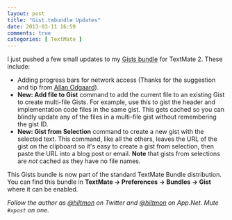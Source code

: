 ```yaml
---
layout: post
title: "Gist.tmbundle Updates"
date: 2013-03-11 16:59
comments: true
categories: [ TextMate ]
---
```


I just pushed a few small updates to my [Gists bundle](https://github.com/hiltmon/Gist.tmbundle) for TextMate 2. These include:

* Adding progress bars for network access (Thanks for the suggestion and tip from [Allan Odgaard](https://github.com/sorbits)).
* **New: Add file to Gist** command to add the current file to an existing Gist to create multi-file Gists. For example, use this to gist the header and implementation code files in the same gist. This gets cached so you can blindly update any of the files in a multi-file gist without remembering the gist ID.
* **New: Gist from Selection** command to create a new gist with the selected text. This command, like all the others, leaves the URL of the gist on the clipboard so it's easy to create a gist from selection, then paste the URL into a blog post or email. **Note** that gists from selections are *not* cached as they have no file names.

This Gists bundle is now part of the standard TextMate Bundle distribution. You can find this bundle in **TextMate → Preferences → Bundles → Gist** where it can be enabled.

*Follow the author as [@hiltmon](https://twitter.com/hiltmon) on Twitter and [@hiltmon](http://alpha.app.net/hiltmon) on App.Net. Mute `#xpost` on one.*